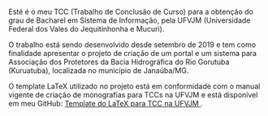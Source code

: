 Esté é o meu TCC (Trabalho de Conclusão de Curso) para a obtenção do grau de Bacharel em Sistema de Informação, pela UFVJM (Universidade Federal dos Vales do Jequitinhonha e Mucuri).

O trabalho está sendo desenvolvido desde setembro de 2019 e tem como finalidade apresentar o projeto de criação de um portal e um sistema para Associação dos Protetores da Bacia Hidrográfica do Rio Gorutuba (Kuruatuba), localizada no município de Janaúba/MG.

O template LaTeX utilizado no projeto está em conformidade com o manual vigente de criação de monografias para TCCs na UFVJM e está disponível em meu GitHub: <a href="https://github.com/guilhermeDTNA/Template-do-Latex-para-TCC">Template do LaTeX para TCC na UFVJM </a>.
